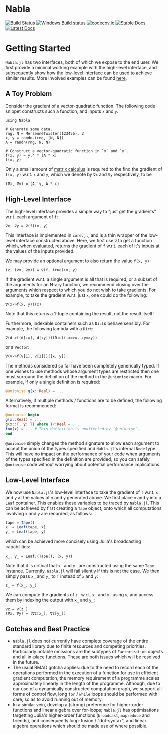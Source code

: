 # Nabla

[![Build Status](https://travis-ci.org/invenia/Nabla.jl.svg?branch=master)](https://travis-ci.org/invenia/Nabla.jl)
[![Windows Build status](https://ci.appveyor.com/api/projects/status/g0gun5dxbkt631am/branch/master?svg=true)](https://ci.appveyor.com/project/iamed2/nabla-jl/branch/master)
[![codecov.io](https://codecov.io/github/invenia/Nabla.jl/coverage.svg?branch=master)](https://codecov.io/github/invenia/Nabla.jl?branch=master)
[![Stable Docs](https://img.shields.io/badge/docs-stable-blue.svg)](https://invenia.github.io/Nabla.jl/stable)
[![Latest Docs](https://img.shields.io/badge/docs-latest-blue.svg)](https://invenia.github.io/Nabla.jl/latest)

# Getting Started

`Nabla.jl` has two interfaces, both of which we expose to the end user. We first provide a minimal working example with the high-level interface, and subsequently show how the low-level interface can be used to achieve similar results. More involved examples can be found [here](https://github.com/invenia/Nabla.jl/tree/master/examples).

## A Toy Problem

Consider the gradient of a vector-quadratic function. The following code snippet constructs such a function, and inputs `x` and `y`.
```@example toy
using Nabla

# Generate some data.
rng, N = MersenneTwister(123456), 2
x, y = randn.(rng, [N, N])
A = randn(rng, N, N)

# Construct a vector-quadratic function in `x` and `y`.
f(x, y) = y.' * (A * x)
f(x, y)
```

Only a small amount of [matrix calculus](https://en.wikipedia.org/wiki/Matrix_calculus) is required to the find the gradient of `f(x, y)` w.r.t. `x` and `y`, which we denote by `∇x` and `∇y` respectively, to be

```@example toy
(∇x, ∇y) = (A.'y, A * x)
```

## High-Level Interface
The high-level interface provides a simple way to "just get the gradients" w.r.t. each argument of `f`:
```@example toy
∇x, ∇y = ∇(f)(x, y)
```
This interface is implemented in `core.jl`, and is a thin wrapper of the low-level interface constructed above. Here, we first use `∇` to get a function which, when evaluated, returns the gradient of `f` w.r.t. each of it's inputs at the values of the inputs provided.

We may provide an optional argument to also return the value `f(x, y)`:
```@example toy
(z, (∇x, ∇y)) = ∇(f, true)(x, y)
```

If the gradient w.r.t. a single argument is all that is required, or a subset of the arguments for an N-ary function, we recommend closing over the arguments which respect to which you do not wish to take gradients. For example, to take the gradient w.r.t. just `x`, one could do the following:
```@example toy
∇(x->f(x, y))(x)
```
Note that this returns a 1-tuple containing the result, not the result itself!

Furthermore, indexable containers such as `Dict`s behave sensibly. For example, the following lambda with a `Dict`:
```@example toy
∇(d->f(d[:x], d[:y]))(Dict(:x=>x, :y=>y))
```
or a `Vector`:
```@example toy
∇(v->f(v[1], v[2]))([x, y])
```

The methods considered so far have been completely generically typed. If one wishes to use methods whose argument types are restricted then one must surround the definition of the method in the `@unionise` macro. For example, if only a single definition is required:
```julia
@unionise g(x::Real) = ...
```
Alternatively, if multiple methods / functions are to be defined, the following format is recommended:
```julia
@unionise begin
g(x::Real) = ...
g(x::T, y::T) where T<:Real = ...
foo(x) = ... # This definition is unaffected by `@unionise`.
end
```
`@unionise` simply changes the method signature to allow each argument to accept the union of the types specified and `Nabla.jl`'s internal `Node` type. This will have no impact on the performance of your code when arguments of the types specified in the definition are provided, so you can safely `@unionise` code without worrying about potential performance implications.

## Low-Level Interface

We now use `Nabla.jl`'s low-level interface to take the gradient of `f` w.r.t. `x` and `y` at the values of `x` and `y` generated above. We first place `x` and `y` into a `Leaf` container. This enables these variables to be traced by `Nabla.jl`. This can be achieved by first creating a `Tape` object, onto which all computations involving `x` and `y` are recorded, as follows:
```julia
tape = Tape()
x_ = Leaf(tape, x)
y_ = Leaf(tape, y)
```
which can be achieved more concisely using Julia's broadcasting capabilities:
```@example toy
x_, y_ = Leaf.(Tape(), (x, y))
```
Note that it is critical that `x_` and `y_` are constructed using the same `Tape` instance. Currently, `Nabla.jl` will fail silently if this is not the case.
We then simply pass `x_` and `y_` to `f` instead of `x` and `y`:
```@example toy
z_ = f(x_, y_)
```

We can compute the gradients of `z_` w.r.t. `x_` and `y_` using `∇`, and access them by indexing the output with `x_` and `y_`:
```@example toy
∇z = ∇(z_)
(∇x, ∇y) = (∇z[x_], ∇z[y_])
```

## Gotchas and Best Practice
- `Nabla.jl` does not currently have complete coverage of the entire standard library due to finite resources and competing priorities. Particularly notable omissions are the subtypes of `Factorization` objects and all in-place functions. These are both issues which will be resolved in the future.
- The usual RMAD gotcha applies: due to the need to record each of the operations performed in the execution of a function for use in efficient gradient computation, the memory requirement of a programme scales approximately linearly in the length of the programme. Although, due to our use of a dynamically constructed computation graph, we support all forms of control flow, long `for` / `while` loops should be performed with care, so as to avoid running out of memory.
- In a similar vein, develop a (strong) preference for higher-order functions and linear algebra over for-loops; `Nabla.jl` has optimisations targetting Julia's higher-order functions (`broadcast`, `mapreduce` and friends), and consequently loop-fusion / "dot-syntax", and linear algebra operations which should be made use of where possible.
